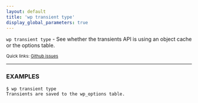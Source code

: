 ```yaml
---
layout: default
title: 'wp transient type'
display_global_parameters: true
---
```


`wp transient type` - See whether the transients API is using an object cache or the options table.

<small>Quick links: <a href="https://github.com/wp-cli/wp-cli/issues?q=is%3Aopen+label%3Acommand%3Atransient-type+sort%3Aupdated-desc">Github issues</a></small>

<hr />

### EXAMPLES

    $ wp transient type
    Transients are saved to the wp_options table.



